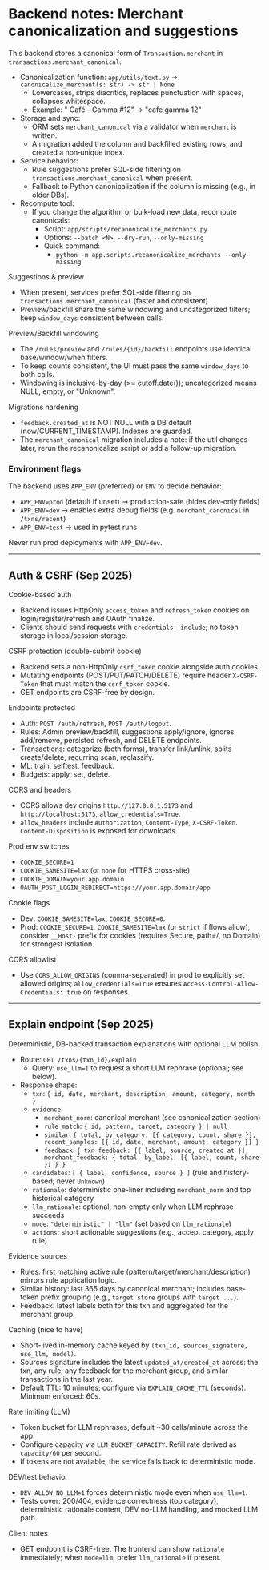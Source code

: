 # Backend notes: Merchant canonicalization and suggestions

This backend stores a canonical form of `Transaction.merchant` in `transactions.merchant_canonical`.

- Canonicalization function: `app/utils/text.py` → `canonicalize_merchant(s: str) -> str | None`
  - Lowercases, strips diacritics, replaces punctuation with spaces, collapses whitespace.
  - Example: "  Café—Gamma  #12" → "cafe gamma 12"
- Storage and sync:
  - ORM sets `merchant_canonical` via a validator when `merchant` is written.
  - A migration added the column and backfilled existing rows, and created a non‑unique index.
- Service behavior:
  - Rule suggestions prefer SQL-side filtering on `transactions.merchant_canonical` when present.
  - Fallback to Python canonicalization if the column is missing (e.g., in older DBs).
- Recompute tool:
  - If you change the algorithm or bulk-load new data, recompute canonicals:
    - Script: `app/scripts/recanonicalize_merchants.py`
    - Options: `--batch <N>`, `--dry-run`, `--only-missing`
    - Quick command:
      - `python -m app.scripts.recanonicalize_merchants --only-missing`

Suggestions & preview
- When present, services prefer SQL-side filtering on `transactions.merchant_canonical` (faster and consistent).
- Preview/backfill share the same windowing and uncategorized filters; keep `window_days` consistent between calls.

Preview/Backfill windowing
- The `/rules/preview` and `/rules/{id}/backfill` endpoints use identical base/window/when filters.
- To keep counts consistent, the UI must pass the same `window_days` to both calls.
- Windowing is inclusive-by-day (>= cutoff.date()); uncategorized means NULL, empty, or "Unknown".

Migrations hardening
- `feedback.created_at` is NOT NULL with a DB default (now/CURRENT_TIMESTAMP). Indexes are guarded.
- The `merchant_canonical` migration includes a note: if the util changes later, rerun the recanonicalize script or add a follow-up migration.

### Environment flags

The backend uses `APP_ENV` (preferred) or `ENV` to decide behavior:

- `APP_ENV=prod` (default if unset) → production-safe (hides dev-only fields)
- `APP_ENV=dev` → enables extra debug fields (e.g. `merchant_canonical` in `/txns/recent`)
- `APP_ENV=test` → used in pytest runs

Never run prod deployments with `APP_ENV=dev`.

---

## Auth & CSRF (Sep 2025)

Cookie-based auth
- Backend issues HttpOnly `access_token` and `refresh_token` cookies on login/register/refresh and OAuth finalize.
- Clients should send requests with `credentials: include`; no token storage in local/session storage.

CSRF protection (double-submit cookie)
- Backend sets a non-HttpOnly `csrf_token` cookie alongside auth cookies.
- Mutating endpoints (POST/PUT/PATCH/DELETE) require header `X-CSRF-Token` that must match the `csrf_token` cookie.
- GET endpoints are CSRF-free by design.

Endpoints protected
- Auth: `POST /auth/refresh`, `POST /auth/logout`.
- Rules: Admin preview/backfill, suggestions apply/ignore, ignores add/remove, persisted refresh, and DELETE endpoints.
- Transactions: categorize (both forms), transfer link/unlink, splits create/delete, recurring scan, reclassify.
- ML: train, selftest, feedback.
- Budgets: apply, set, delete.

CORS and headers
- CORS allows dev origins `http://127.0.0.1:5173` and `http://localhost:5173`, `allow_credentials=True`.
- `allow_headers` include `Authorization`, `Content-Type`, `X-CSRF-Token`. `Content-Disposition` is exposed for downloads.

Prod env switches
- `COOKIE_SECURE=1`
- `COOKIE_SAMESITE=lax` (or `none` for HTTPS cross-site)
- `COOKIE_DOMAIN=your.app.domain`
- `OAUTH_POST_LOGIN_REDIRECT=https://your.app.domain/app`

Cookie flags
- Dev: `COOKIE_SAMESITE=lax`, `COOKIE_SECURE=0`.
- Prod: `COOKIE_SECURE=1`, `COOKIE_SAMESITE=lax` (or `strict` if flows allow), consider `__Host-` prefix for cookies (requires Secure, path=/, no Domain) for strongest isolation.

CORS allowlist
- Use `CORS_ALLOW_ORIGINS` (comma-separated) in prod to explicitly set allowed origins; `allow_credentials=True` ensures `Access-Control-Allow-Credentials: true` on responses.

---

## Explain endpoint (Sep 2025)

Deterministic, DB-backed transaction explanations with optional LLM polish.

- Route: `GET /txns/{txn_id}/explain`
  - Query: `use_llm=1` to request a short LLM rephrase (optional; see below).
- Response shape:
  - `txn`: `{ id, date, merchant, description, amount, category, month }`
  - `evidence`:
    - `merchant_norm`: canonical merchant (see canonicalization section)
    - `rule_match`: `{ id, pattern, target, category } | null`
    - `similar`: `{ total, by_category: [{ category, count, share }], recent_samples: [{ id, date, merchant, amount, category }] }`
    - `feedback`: `{ txn_feedback: [{ label, source, created_at }], merchant_feedback: { total, by_label: [{ label, count, share }] } }`
  - `candidates`: `[ { label, confidence, source } ]` (rule and history-based; never `Unknown`)
  - `rationale`: deterministic one-liner including `merchant_norm` and top historical category
  - `llm_rationale`: optional, non-empty only when LLM rephrase succeeds
  - `mode`: `"deterministic" | "llm"` (set based on `llm_rationale`)
  - `actions`: short actionable suggestions (e.g., accept category, apply rule)

Evidence sources
- Rules: first matching active rule (pattern/target/merchant/description) mirrors rule application logic.
- Similar history: last 365 days by canonical merchant; includes base-token prefix grouping (e.g., `target store` groups with `target ...`).
- Feedback: latest labels both for this txn and aggregated for the merchant group.

Caching (nice to have)
- Short-lived in-memory cache keyed by `(txn_id, sources_signature, use_llm, model)`.
- Sources signature includes the latest `updated_at/created_at` across: the txn, any rule, any feedback for the merchant group, and similar transactions in the last year.
- Default TTL: 10 minutes; configure via `EXPLAIN_CACHE_TTL` (seconds). Minimum enforced: 60s.

Rate limiting (LLM)
- Token bucket for LLM rephrases, default ~30 calls/minute across the app.
- Configure capacity via `LLM_BUCKET_CAPACITY`. Refill rate derived as `capacity/60` per second.
- If tokens are not available, the service falls back to deterministic mode.

DEV/test behavior
- `DEV_ALLOW_NO_LLM=1` forces deterministic mode even when `use_llm=1`.
- Tests cover: 200/404, evidence correctness (top category), deterministic rationale content, DEV no-LLM handling, and mocked LLM path.

Client notes
- GET endpoint is CSRF-free. The frontend can show `rationale` immediately; when `mode=llm`, prefer `llm_rationale` if present.
